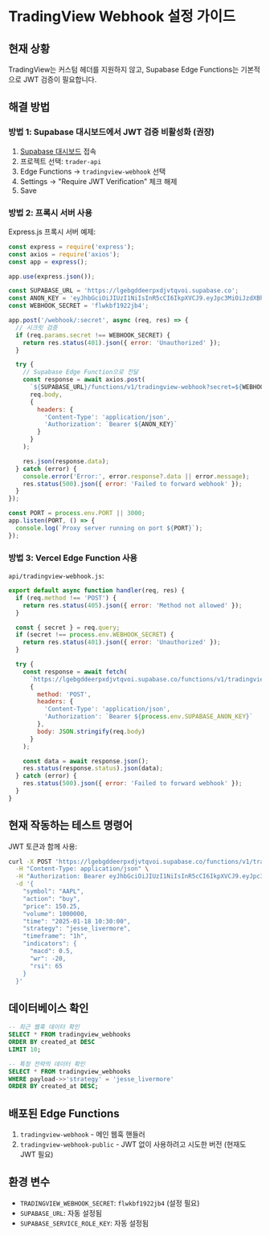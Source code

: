 # TradingView Webhook 설정 가이드

## 현재 상황

TradingView는 커스텀 헤더를 지원하지 않고, Supabase Edge Functions는 기본적으로 JWT 검증이 필요합니다.

## 해결 방법

### 방법 1: Supabase 대시보드에서 JWT 검증 비활성화 (권장)

1. [Supabase 대시보드](https://supabase.com/dashboard) 접속
2. 프로젝트 선택: `trader-api`
3. Edge Functions → `tradingview-webhook` 선택
4. Settings → "Require JWT Verification" 체크 해제
5. Save

### 방법 2: 프록시 서버 사용

Express.js 프록시 서버 예제:

```javascript
const express = require('express');
const axios = require('axios');
const app = express();

app.use(express.json());

const SUPABASE_URL = 'https://lgebgddeerpxdjvtqvoi.supabase.co';
const ANON_KEY = 'eyJhbGciOiJIUzI1NiIsInR5cCI6IkpXVCJ9.eyJpc3MiOiJzdXBhYmFzZSIsInJlZiI6ImxnZWJnZGRlZXJweGRqdnRxdm9pIiwicm9sZSI6ImFub24iLCJpYXQiOjE3NDkxOTc2MDksImV4cCI6MjA2NDc3MzYwOX0.NZxHOwzgRc-Vjw60XktU7L_hKiIMAW_5b_DHis6qKBE';
const WEBHOOK_SECRET = 'flwkbf1922jb4';

app.post('/webhook/:secret', async (req, res) => {
  // 시크릿 검증
  if (req.params.secret !== WEBHOOK_SECRET) {
    return res.status(401).json({ error: 'Unauthorized' });
  }

  try {
    // Supabase Edge Function으로 전달
    const response = await axios.post(
      `${SUPABASE_URL}/functions/v1/tradingview-webhook?secret=${WEBHOOK_SECRET}`,
      req.body,
      {
        headers: {
          'Content-Type': 'application/json',
          'Authorization': `Bearer ${ANON_KEY}`
        }
      }
    );

    res.json(response.data);
  } catch (error) {
    console.error('Error:', error.response?.data || error.message);
    res.status(500).json({ error: 'Failed to forward webhook' });
  }
});

const PORT = process.env.PORT || 3000;
app.listen(PORT, () => {
  console.log(`Proxy server running on port ${PORT}`);
});
```

### 방법 3: Vercel Edge Function 사용

`api/tradingview-webhook.js`:

```javascript
export default async function handler(req, res) {
  if (req.method !== 'POST') {
    return res.status(405).json({ error: 'Method not allowed' });
  }

  const { secret } = req.query;
  if (secret !== process.env.WEBHOOK_SECRET) {
    return res.status(401).json({ error: 'Unauthorized' });
  }

  try {
    const response = await fetch(
      `https://lgebgddeerpxdjvtqvoi.supabase.co/functions/v1/tradingview-webhook?secret=${secret}`,
      {
        method: 'POST',
        headers: {
          'Content-Type': 'application/json',
          'Authorization': `Bearer ${process.env.SUPABASE_ANON_KEY}`
        },
        body: JSON.stringify(req.body)
      }
    );

    const data = await response.json();
    res.status(response.status).json(data);
  } catch (error) {
    res.status(500).json({ error: 'Failed to forward webhook' });
  }
}
```

## 현재 작동하는 테스트 명령어

JWT 토큰과 함께 사용:

```bash
curl -X POST 'https://lgebgddeerpxdjvtqvoi.supabase.co/functions/v1/tradingview-webhook?secret=flwkbf1922jb4' \
  -H "Content-Type: application/json" \
  -H "Authorization: Bearer eyJhbGciOiJIUzI1NiIsInR5cCI6IkpXVCJ9.eyJpc3MiOiJzdXBhYmFzZSIsInJlZiI6ImxnZWJnZGRlZXJweGRqdnRxdm9pIiwicm9sZSI6ImFub24iLCJpYXQiOjE3NDkxOTc2MDksImV4cCI6MjA2NDc3MzYwOX0.NZxHOwzgRc-Vjw60XktU7L_hKiIMAW_5b_DHis6qKBE" \
  -d '{
    "symbol": "AAPL",
    "action": "buy",
    "price": 150.25,
    "volume": 1000000,
    "time": "2025-01-18 10:30:00",
    "strategy": "jesse_livermore",
    "timeframe": "1h",
    "indicators": {
      "macd": 0.5,
      "wr": -20,
      "rsi": 65
    }
  }'
```

## 데이터베이스 확인

```sql
-- 최근 웹훅 데이터 확인
SELECT * FROM tradingview_webhooks 
ORDER BY created_at DESC 
LIMIT 10;

-- 특정 전략의 데이터 확인
SELECT * FROM tradingview_webhooks 
WHERE payload->>'strategy' = 'jesse_livermore'
ORDER BY created_at DESC;
```

## 배포된 Edge Functions

1. `tradingview-webhook` - 메인 웹훅 핸들러
2. `tradingview-webhook-public` - JWT 없이 사용하려고 시도한 버전 (현재도 JWT 필요)

## 환경 변수

- `TRADINGVIEW_WEBHOOK_SECRET`: `flwkbf1922jb4` (설정 필요)
- `SUPABASE_URL`: 자동 설정됨
- `SUPABASE_SERVICE_ROLE_KEY`: 자동 설정됨